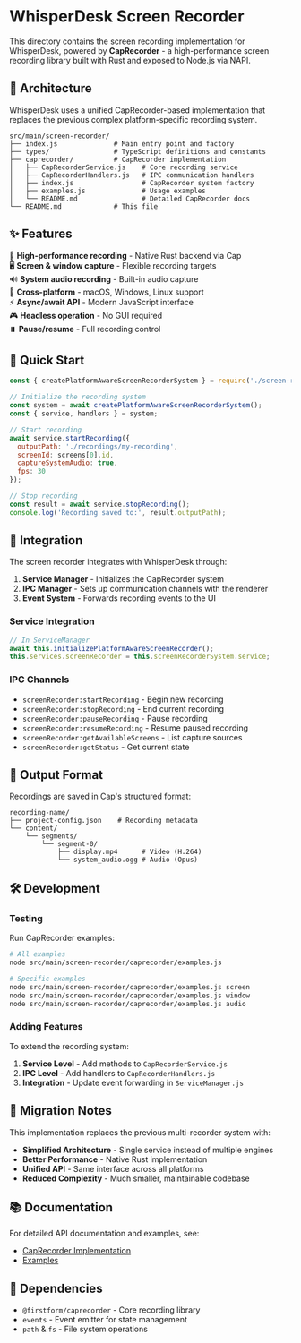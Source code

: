 # WhisperDesk Screen Recorder

This directory contains the screen recording implementation for WhisperDesk, powered by **CapRecorder** - a high-performance screen recording library built with Rust and exposed to Node.js via NAPI.

## 🎯 Architecture

WhisperDesk uses a unified CapRecorder-based implementation that replaces the previous complex platform-specific recording system.

```
src/main/screen-recorder/
├── index.js              # Main entry point and factory
├── types/                # TypeScript definitions and constants
├── caprecorder/          # CapRecorder implementation
│   ├── CapRecorderService.js    # Core recording service
│   ├── CapRecorderHandlers.js   # IPC communication handlers  
│   ├── index.js                 # CapRecorder system factory
│   ├── examples.js              # Usage examples
│   └── README.md                # Detailed CapRecorder docs
└── README.md             # This file
```

## ✨ Features

🎥 **High-performance recording** - Native Rust backend via Cap  
🖥️ **Screen & window capture** - Flexible recording targets  
🔊 **System audio recording** - Built-in audio capture  
🎯 **Cross-platform** - macOS, Windows, Linux support  
⚡ **Async/await API** - Modern JavaScript interface  
🎮 **Headless operation** - No GUI required  
⏸️ **Pause/resume** - Full recording control  

## 🚀 Quick Start

```javascript
const { createPlatformAwareScreenRecorderSystem } = require('./screen-recorder');

// Initialize the recording system
const system = await createPlatformAwareScreenRecorderSystem();
const { service, handlers } = system;

// Start recording
await service.startRecording({
  outputPath: './recordings/my-recording',
  screenId: screens[0].id,
  captureSystemAudio: true,
  fps: 30
});

// Stop recording
const result = await service.stopRecording();
console.log('Recording saved to:', result.outputPath);
```

## 🔌 Integration

The screen recorder integrates with WhisperDesk through:

1. **Service Manager** - Initializes the CapRecorder system
2. **IPC Manager** - Sets up communication channels with the renderer
3. **Event System** - Forwards recording events to the UI

### Service Integration

```javascript
// In ServiceManager
await this.initializePlatformAwareScreenRecorder();
this.services.screenRecorder = this.screenRecorderSystem.service;
```

### IPC Channels

- `screenRecorder:startRecording` - Begin new recording
- `screenRecorder:stopRecording` - End current recording  
- `screenRecorder:pauseRecording` - Pause recording
- `screenRecorder:resumeRecording` - Resume paused recording
- `screenRecorder:getAvailableScreens` - List capture sources
- `screenRecorder:getStatus` - Get current state

## 📁 Output Format

Recordings are saved in Cap's structured format:

```
recording-name/
├── project-config.json    # Recording metadata
└── content/
    └── segments/
        └── segment-0/
            ├── display.mp4      # Video (H.264)
            └── system_audio.ogg # Audio (Opus)
```

## 🛠️ Development

### Testing

Run CapRecorder examples:

```bash
# All examples
node src/main/screen-recorder/caprecorder/examples.js

# Specific examples  
node src/main/screen-recorder/caprecorder/examples.js screen
node src/main/screen-recorder/caprecorder/examples.js window
node src/main/screen-recorder/caprecorder/examples.js audio
```

### Adding Features

To extend the recording system:

1. **Service Level** - Add methods to `CapRecorderService.js`
2. **IPC Level** - Add handlers to `CapRecorderHandlers.js`  
3. **Integration** - Update event forwarding in `ServiceManager.js`

## 🔄 Migration Notes

This implementation replaces the previous multi-recorder system with:

- **Simplified Architecture** - Single service instead of multiple engines
- **Better Performance** - Native Rust implementation  
- **Unified API** - Same interface across all platforms
- **Reduced Complexity** - Much smaller, maintainable codebase

## 📚 Documentation

For detailed API documentation and examples, see:
- [CapRecorder Implementation](./caprecorder/README.md)
- [Examples](./caprecorder/examples.js)

## 🔗 Dependencies

- `@firstform/caprecorder` - Core recording library
- `events` - Event emitter for state management
- `path` & `fs` - File system operations
